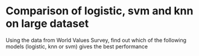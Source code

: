 # Comparison of logistic, svm and knn on large dataset
 Using the data from World Values Survey, find out which of the following models (logistic, knn or svm) gives the best performance
